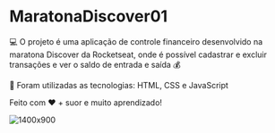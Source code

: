# MaratonaDiscover01

💻 O projeto é uma aplicação de controle financeiro desenvolvido na maratona Discover da Rocketseat, onde é possível cadastrar e excluir transações e ver o saldo de entrada e saída 💰

🚀 Foram utilizadas as tecnologias: HTML, CSS e JavaScript

Feito com ♥ + suor e muito aprendizado!

![1400x900](https://user-images.githubusercontent.com/75100223/108417525-d6930500-720e-11eb-9b8b-07e10c6bdf81.png)
